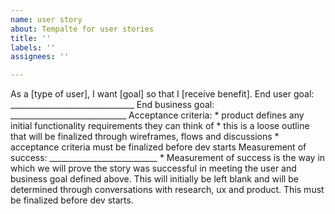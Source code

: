 ```yaml
---
name: user story
about: Tempalte for user stories
title: ''
labels: ''
assignees: ''

---
```


As a [type of user], I want [goal] so that I [receive benefit]. End user goal: _______________________________ End business goal: _____________________________ Acceptance criteria: * product defines any initial functionality requirements they can think of * this is a loose outline that will be finalized through wireframes, flows and discussions * acceptance criteria must be finalized before dev starts Measurement of success: ___________________________ * Measurement of success is the way in which we will prove the story was successful in meeting the user and business goal defined above. This will initially be left blank and will be determined through conversations with research, ux and product. This must be finalized before dev starts.
